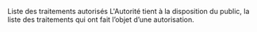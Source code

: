 Liste des traitements autorisés
L'Autorité tient à la disposition du public, la liste des traitements qui ont fait l’objet d’une autorisation.